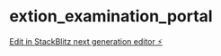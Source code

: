 # extion_examination_portal

[Edit in StackBlitz next generation editor ⚡️](https://stackblitz.com/~/github.com/arexexam/extion_examination_portal)